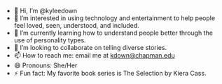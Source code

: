 - 👋 Hi, I’m @kyleedown
- 👀 I’m interested in using technology and entertainment to help people feel loved, seen, understood, and included. 
- 🌱 I’m currently learning how to understand people better through the use of personality types. 
- 💞️ I’m looking to collaborate on telling diverse stories.
- 📫 How to reach me: email me at kdown@chapman.edu
- 😄 Pronouns: She/Her
- ⚡ Fun fact: My favorite book series is The Selection by Kiera Cass.

<!---
kyleedown/kyleedown is a ✨ special ✨ repository because its `README.md` (this file) appears on your GitHub profile.
You can click the Preview link to take a look at your changes.
--->
